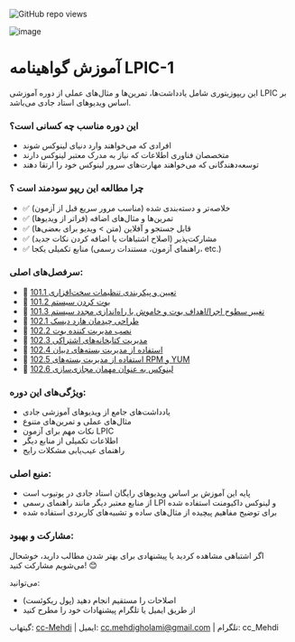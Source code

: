 ![GitHub repo views](https://img.shields.io/github/watchers/cc-Mehdi/LPIC-study-guide?label=views)

![image](https://github.com/user-attachments/assets/c991beaa-c0a7-4eb4-af0d-34a123b1f16d)


# آموزش گواهینامه LPIC-1
این ریپوزیتوری شامل یادداشت‌ها، تمرین‌ها و مثال‌های عملی از دوره آموزشی LPIC بر اساس ویدیوهای استاد جادی می‌باشد.

### این دوره مناسب چه کسانی است؟
- افرادی که می‌خواهند وارد دنیای لینوکس شوند
- متخصصان فناوری اطلاعات که نیاز به مدرک معتبر لینوکس دارند
- توسعه‌دهندگانی که می‌خواهند مهارت‌های سرور لینوکس خود را ارتقا دهند

### چرا مطالعه این ریپو سودمند است ؟
- ✅ خلاصه‌تر و دسته‌بندی شده (مناسب مرور سریع قبل از آزمون)
- ✅ تمرین‌ها و مثال‌های اضافه (فراتر از ویدیوها)
- ✅ قابل جستجو و آفلاین (متن > ویدیو برای بعضی‌ها)
- ✅ مشارکت‌پذیر (اصلاح اشتباهات یا اضافه کردن نکات جدید)
- ✅ منابع تکمیلی یکجا (راهنمای آزمون، مستندات رسمی، etc.)

### سرفصل‌های اصلی:
 - 📔 [101.1 تعیین و پیکربندی تنظیمات سخت‌افزاری](https://github.com/cc-Mehdi/LPIC-study-guide/blob/main/Persian/Contents/101-1_Linux1st.md)
 - 📔 [101.2 بوت کردن سیستم](https://github.com/cc-Mehdi/LPIC-study-guide/blob/main/Persian/Contents/Linux1st_101-2.md)
 - 📔 [101.3 تغییر سطوح اجرا/اهداف بوت و خاموش یا راه‌اندازی مجدد سیستم](https://github.com/cc-Mehdi/LPIC-study-guide/blob/main/Persian/Contents/Linux1st_101-3.md)
 - 📔 [102.1 طراحی چیدمان هارد دیسک](https://github.com/cc-Mehdi/LPIC-study-guide/blob/main/Persian/Contents/Linux1st_102-1.md)
 - 📔 [102.2 نصب مدیریت کننده بوت](https://github.com/cc-Mehdi/LPIC-study-guide/blob/main/Persian/Contents/Linux1st_102-2.md)
 - 📔 [102.3 مدیریت کتابخانه‌های اشتراکی](https://github.com/cc-Mehdi/LPIC-study-guide/blob/main/Persian/Contents/Linux1st_102-3.md)
 - 📔 [102.4 استفاده از مدیریت بسته‌های دبیان](https://github.com/cc-Mehdi/LPIC-study-guide/blob/main/Persian/Contents/Linux1st_102-4.md)
 - 📔 [102.5 استفاده از مدیریت بسته‌های RPM و YUM](https://github.com/cc-Mehdi/LPIC-study-guide/blob/main/Persian/Contents/Linux1st_102-5.md)
 - 📔 [102.6 لینوکس به عنوان مهمان مجازی‌سازی](https://github.com/cc-Mehdi/LPIC-study-guide/blob/main/Persian/Contents/Linux1st_102-6.md)

### ویژگی‌های این دوره:
- یادداشت‌های جامع از ویدیوهای آموزشی جادی
- مثال‌های عملی و تمرین‌های متنوع
- نکات مهم برای آزمون LPIC
- اطلاعات تکمیلی از منابع دیگر
- راهنمای عیب‌یابی مشکلات رایج

### منبع اصلی:
- پایه این آموزش بر اساس ویدیوهای رایگان استاد جادی در یوتیوب است
- از منابع معتبر دیگر مانند راهنمای رسمی LPI و لینوکس داکیومنت استفاده شده
- برای توضیح مفاهیم پیچیده از مثال‌های ساده و تشبیه‌های کاربردی استفاده شده

### مشارکت و بهبود:
اگر اشتباهی مشاهده کردید یا پیشنهادی برای بهتر شدن مطالب دارید، خوشحال می‌شویم مشارکت کنید! 😊

می‌توانید:
- اصلاحات را مستقیم انجام دهید (پول ریکوئست)
- از طریق ایمیل یا تلگرام پیشنهادات خود را مطرح کنید

گیتهاب: [cc-Mehdi](https://github.com/cc-Mehdi) | ایمیل: cc.mehdigholami@gmail.com | تلگرام: cc_Mehdi
